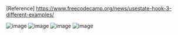 [Reference] https://www.freecodecamp.org/news/usestate-hook-3-different-examples/

![image](https://github.com/Susmith098/react-tutorials/assets/48693088/6c27cfc0-63d5-467e-b2e8-cbc13c1105a2)
![image](https://github.com/Susmith098/react-tutorials/assets/48693088/1a9ccb0a-9c8d-413b-9083-7cb2f3d0403a)
![image](https://github.com/Susmith098/react-tutorials/assets/48693088/d034f8d1-106d-4f34-8787-94c896605835)
![image](https://github.com/Susmith098/react-tutorials/assets/48693088/8003dd7e-4fec-410c-bde9-9773f098b624)
